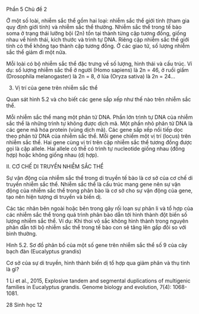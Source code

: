 Phần 5
Chủ đề 2

Ở một số loài, nhiễm sắc thể gồm hai loại: nhiễm sắc thể giới tính (tham gia quy định giới tính) và nhiễm sắc thể thường. Nhiễm sắc thể trong tế bào soma ở trạng thái lưỡng bội (2n) tồn tại thành từng cặp tương đồng, giống nhau về hình thái, kích thước và trình tự DNA. Riêng cặp nhiễm sắc thể giới tính có thể không tạo thành cặp tương đồng. Ở các giao tử, số lượng nhiễm sắc thể giảm đi một nửa.

Mỗi loài có bộ nhiễm sắc thể đặc trưng về số lượng, hình thái và cấu trúc. Ví dụ: số lượng nhiễm sắc thể ở người (Homo sapiens) là 2n = 46, ở ruồi giấm (Drosophila melanogaster) là 2n = 8, ở lúa (Oryza sativa) là 2n = 24...

3. Vị trí của gene trên nhiễm sắc thể

Quan sát hình 5.2 và cho biết các gene sắp xếp như thế nào trên nhiễm sắc thể.

Mỗi nhiễm sắc thể mang một phân tử DNA. Phần lớn trình tự DNA của nhiễm sắc thể là những trình tự không được dịch mã. Một phần nhỏ phân tử DNA là các gene mã hóa protein (vùng dịch mã). Các gene sắp xếp nối tiếp dọc theo phân tử DNA của nhiễm sắc thể. Mỗi gene chiếm một vị trí (locus) trên nhiễm sắc thể. Hai gene cùng vị trí trên cặp nhiễm sắc thể tương đồng được gọi là cặp allele. Hai allele có thể có trình tự nucleotide giống nhau (đồng hợp) hoặc không giống nhau (dị hợp).

II. CƠ CHẾ DI TRUYỀN NHIỄM SẮC THỂ

Sự vận động của nhiễm sắc thể trong di truyền tế bào là cơ sở của cơ chế di truyền nhiễm sắc thể. Nhiễm sắc thể là cấu trúc mang gene nên sự vận động của nhiễm sắc thể trong phân bào là cơ sở cho sự vận động của gene, tạo nên hiện tượng di truyền và biến dị.

Các tác nhân bên ngoài hoặc bên trong gây rối loạn sự phân li và tổ hợp của các nhiễm sắc thể trong quá trình phân bào dẫn tới hình thành đột biến số lượng nhiễm sắc thể. Ví dụ: Khi thoi vô sắc không hình thành trong nguyên phân dẫn tới bộ nhiễm sắc thể trong tế bào con sẽ tăng lên gấp đôi so với bình thường.

Hình 5.2. Sơ đồ phân bố của một số gene trên nhiễm sắc thể số 9 của cây bạch đàn (Eucalyptus grandis)

Cơ sở của sự di truyền, hình thành biến dị tổ hợp qua giảm phân và thụ tinh là gì?

1 Li et al., 2015, Explosive tandem and segmental duplications of multigenic families in Eucalyptus grandis. Genome biology and evolution, 7(4): 1068-1081.

28 Sinh học 12